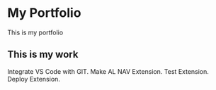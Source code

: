 # My Portfolio
This is my portfolio

## This is my work
Integrate VS Code with GIT.
Make AL NAV Extension.
Test Extension.
Deploy Extension.
